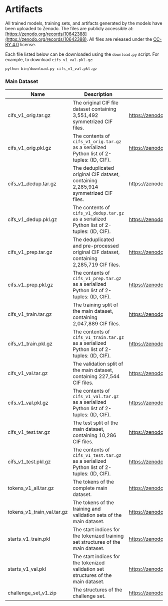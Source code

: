 Artifacts
=========

All trained models, training sets, and artifacts generated by the models have been uploaded to Zenodo. The files are 
publicly accessible at: [https://zenodo.org/records/10642388](https://zenodo.org/records/10642388). All files are 
released under the [CC-BY 4.0](https://creativecommons.org/licenses/by/4.0/) license.

Each file listed below can be downloaded using the `download.py` script. For example, to download `cifs_v1_val.pkl.gz`:
```shell
python bin/download.py cifs_v1_val.pkl.gz
```

### Main Dataset

| Name                       | Description                                                                                  | URL                                                                  |
|----------------------------|----------------------------------------------------------------------------------------------|----------------------------------------------------------------------|
| cifs_v1_orig.tar.gz        | The original CIF file dataset containing 3,551,492 symmetrized CIF files.                    | https://zenodo.org/records/10642388/files/cifs_v1_orig.tar.gz        |
| cifs_v1_orig.pkl.gz        | The contents of `cifs_v1_orig.tar.gz` as a serialized Python list of 2-tuples: (ID, CIF).    | https://zenodo.org/records/10642388/files/cifs_v1_orig.pkl.gz        |
| cifs_v1_dedup.tar.gz       | The deduplicated original CIF dataset, containing 2,285,914 symmetrized CIF files.           | https://zenodo.org/records/10642388/files/cifs_v1_dedup.tar.gz       |
| cifs_v1_dedup.pkl.gz       | The contents of `cifs_v1_dedup.tar.gz` as a serialized Python list of 2-tuples: (ID, CIF).   | https://zenodo.org/records/10642388/files/cifs_v1_dedup.pkl.gz       |
| cifs_v1_prep.tar.gz        | The deduplicated and pre-processed original CIF dataset, containing 2,285,719 CIF files.     | https://zenodo.org/records/10642388/files/cifs_v1_prep.tar.gz        |
| cifs_v1_prep.pkl.gz        | The contents of `cifs_v1_prep.tar.gz` as a serialized Python list of 2-tuples: (ID, CIF).    | https://zenodo.org/records/10642388/files/cifs_v1_prep.pkl.gz        |
| cifs_v1_train.tar.gz       | The training split of the main dataset, containing 2,047,889 CIF files.                      | https://zenodo.org/records/10642388/files/cifs_v1_train.tar.gz       |
| cifs_v1_train.pkl.gz       | The contents of `cifs_v1_train.tar.gz` as a serialized Python list of 2-tuples: (ID, CIF).   | https://zenodo.org/records/10642388/files/cifs_v1_train.pkl.gz       |
| cifs_v1_val.tar.gz         | The validation split of the main dataset, containing 227,544 CIF files.                      | https://zenodo.org/records/10642388/files/cifs_v1_val.tar.gz         |
| cifs_v1_val.pkl.gz         | The contents of `cifs_v1_val.tar.gz` as a serialized Python list of 2-tuples: (ID, CIF).     | https://zenodo.org/records/10642388/files/cifs_v1_val.pkl.gz         |
| cifs_v1_test.tar.gz        | The test split of the main dataset, containing 10,286 CIF files.                             | https://zenodo.org/records/10642388/files/cifs_v1_test.tar.gz        |
| cifs_v1_test.pkl.gz        | The contents of `cifs_v1_test.tar.gz` as a serialized Python list of 2-tuples: (ID, CIF).    | https://zenodo.org/records/10642388/files/cifs_v1_test.pkl.gz        |
| tokens_v1_all.tar.gz       | The tokens of the complete main dataset.                                                     | https://zenodo.org/records/10642388/files/tokens_v1_all.tar.gz       |
| tokens_v1_train_val.tar.gz | The tokens of the training and validation sets of the main dataset.                          | https://zenodo.org/records/10642388/files/tokens_v1_train_val.tar.gz |
| starts_v1_train.pkl        | The start indices for the tokenized training set structures of the main dataset.             | https://zenodo.org/records/10642388/files/starts_v1_train.pkl        |
| starts_v1_val.pkl          | The start indices for the tokenized validation set structures of the main dataset.           | https://zenodo.org/records/10642388/files/starts_v1_val.pkl          |
| challenge_set_v1.zip       | The structures of the challenge set.                                                         | https://zenodo.org/records/10642388/files/challenge_set_v1.zip       |

